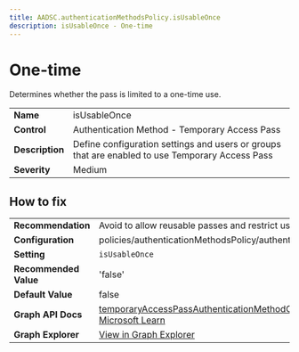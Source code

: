 ```yaml
---
title: AADSC.authenticationMethodsPolicy.isUsableOnce
description: isUsableOnce - One-time
---
```


# One-time

Determines whether the pass is limited to a one-time use.

| | |
|-|-|
| **Name** | isUsableOnce |
| **Control** | Authentication Method - Temporary Access Pass |
| **Description** | Define configuration settings and users or groups that are enabled to use Temporary Access Pass |
| **Severity** | Medium |

## How to fix
| | |
|-|-|
| **Recommendation** | Avoid to allow reusable passes and restrict usage to one-time use (if applicable) |
| **Configuration** | policies/authenticationMethodsPolicy/authenticationMethodConfigurations('TemporaryAccessPass') |
| **Setting** | `isUsableOnce` |
| **Recommended Value** | 'false' |
| **Default Value** | false |
| **Graph API Docs** | [temporaryAccessPassAuthenticationMethodConfiguration resource type - Microsoft Graph v1.0 - Microsoft Learn](https://learn.microsoft.com/en-us/graph/api/resources/temporaryaccesspassauthenticationmethodconfiguration) |
| **Graph Explorer** | [View in Graph Explorer](https://developer.microsoft.com/en-us/graph/graph-explorer?request=policies/authenticationMethodsPolicy/authenticationMethodConfigurations('TemporaryAccessPass')&method=GET&version=beta&GraphUrl=https://graph.microsoft.com) |



